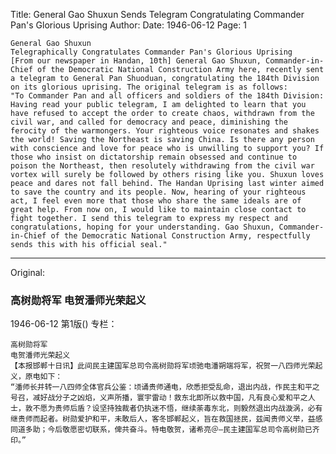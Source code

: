 Title: General Gao Shuxun Sends Telegram Congratulating Commander Pan's Glorious Uprising
Author: 
Date: 1946-06-12
Page: 1

    General Gao Shuxun
    Telegraphically Congratulates Commander Pan's Glorious Uprising
    [From our newspaper in Handan, 10th] General Gao Shuxun, Commander-in-Chief of the Democratic National Construction Army here, recently sent a telegram to General Pan Shuoduan, congratulating the 184th Division on its glorious uprising. The original telegram is as follows:
    "To Commander Pan and all officers and soldiers of the 184th Division: Having read your public telegram, I am delighted to learn that you have refused to accept the order to create chaos, withdrawn from the civil war, and called for democracy and peace, diminishing the ferocity of the warmongers. Your righteous voice resonates and shakes the world! Saving the Northeast is saving China. Is there any person with conscience and love for peace who is unwilling to support you? If those who insist on dictatorship remain obsessed and continue to poison the Northeast, then resolutely withdrawing from the civil war vortex will surely be followed by others rising like you. Shuxun loves peace and dares not fall behind. The Handan Uprising last winter aimed to save the country and its people. Now, hearing of your righteous act, I feel even more that those who share the same ideals are of great help. From now on, I would like to maintain close contact to fight together. I send this telegram to express my respect and congratulations, hoping for your understanding. Gao Shuxun, Commander-in-Chief of the Democratic National Construction Army, respectfully sends this with his official seal."



<hr /> 

Original: 


### 高树勋将军  电贺潘师光荣起义

1946-06-12
第1版()
专栏：

    高树勋将军
    电贺潘师光荣起义
    【本报邯郸十日讯】此间民主建国军总司令高树勋将军顷驰电潘朔端将军，祝贺一八四师光荣起义，原电如下：
    “潘师长并转一八四师全体官兵公鉴：顷诵贵师通电，欣悉拒受乱命，退出内战，作民主和平之号召，减好战分子之凶焰，义声所播，寰宇雷动！救东北即所以救中国，凡有良心爱和平之人士，敦不愿为贵师后盾？设坚持独裁者仍执迷不悟，继续荼毒东北，则毅然退出内战漩涡，必有继贵师而起者。树勋爱护和平，未敢后人，客冬邯郸起义，旨在救国拯民，兹闻贵师义举，益感同道多助；今后敬愿密切联系，俾共奋斗。特电敬贺，诸希亮＠—民主建国军总司令高树勋已齐印。”
